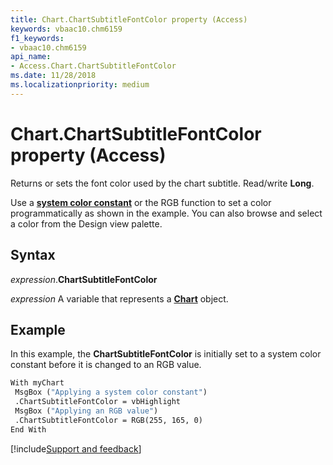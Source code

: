 ```yaml
---
title: Chart.ChartSubtitleFontColor property (Access)
keywords: vbaac10.chm6159
f1_keywords:
- vbaac10.chm6159
api_name:
- Access.Chart.ChartSubtitleFontColor
ms.date: 11/28/2018
ms.localizationpriority: medium
---
```



# Chart.ChartSubtitleFontColor property (Access)

Returns or sets the font color used by the chart subtitle. Read/write **Long**.

Use a **[system color constant](../language/reference/user-interface-help/system-color-constants.md)** or the RGB function to set a color programmatically as shown in the example. You can also browse and select a color from the Design view palette.


## Syntax

_expression_.**ChartSubtitleFontColor**

_expression_ A variable that represents a **[Chart](Access.Chart.md)** object.


## Example

In this example, the **ChartSubtitleFontColor** is initially set to a system color constant before it is changed to an RGB value.

```vb
With myChart
 MsgBox ("Applying a system color constant")
 .ChartSubtitleFontColor = vbHighlight
 MsgBox ("Applying an RGB value")
 .ChartSubtitleFontColor = RGB(255, 165, 0)
End With
```

[!include[Support and feedback](~/includes/feedback-boilerplate.md)]